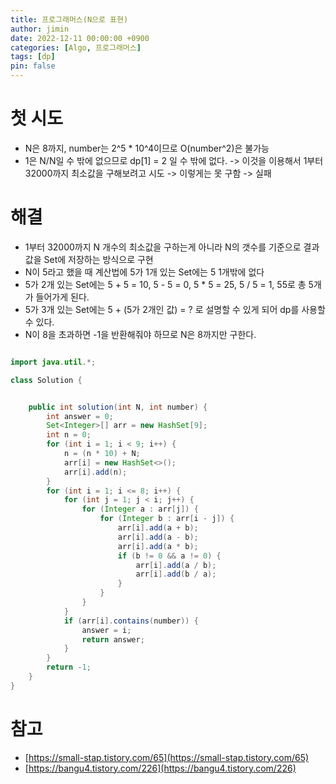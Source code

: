 ```yaml
---
title: 프로그래머스(N으로 표현)
author: jimin
date: 2022-12-11 00:00:00 +0900
categories: [Algo, 프로그래머스]
tags: [dp]
pin: false
---
```


# 첫 시도

 - N은 8까지, number는 2^5 * 10^4이므로 O(number^2)은 불가능
 - 1은 N/N일 수 밖에 없으므로 dp[1] = 2 일 수 밖에 없다. -> 이것을 이용해서 1부터 32000까지 최소값을 구해보려고 시도 -> 이렇게는 못 구함 -> 실패

# 해결

 - 1부터 32000까지 N 개수의 최소값을 구하는게 아니라 N의 갯수를 기준으로 결과값을 
 Set에 저장하는 방식으로 구현
 - N이 5라고 했을 때 계산법에 5가 1개 있는 Set에는 5 1개밖에 없다
 - 5가 2개 있는 Set에는 5 + 5 = 10, 5 - 5 = 0, 5 * 5 = 25, 5 / 5 = 1, 55로 총 5개가 들어가게 된다.
 - 5가 3개 있는 Set에는 5 + (5가 2개인 값) = ? 로 설명할 수 있게 되어 dp를 사용할 수 있다.
 - N이 8을 초과하면 -1을 반환해줘야 하므로 N은 8까지만 구한다.

```java

import java.util.*;

class Solution {


    public int solution(int N, int number) {
        int answer = 0;
        Set<Integer>[] arr = new HashSet[9];
        int n = 0;
        for (int i = 1; i < 9; i++) {
            n = (n * 10) + N;
            arr[i] = new HashSet<>();
            arr[i].add(n);
        }
        for (int i = 1; i <= 8; i++) {
            for (int j = 1; j < i; j++) {
                for (Integer a : arr[j]) {
                    for (Integer b : arr[i - j]) {
                        arr[i].add(a + b);
                        arr[i].add(a - b);
                        arr[i].add(a * b);
                        if (b != 0 && a != 0) {
                            arr[i].add(a / b);
                            arr[i].add(b / a);
                        }
                    }
                }
            }
            if (arr[i].contains(number)) {
                answer = i;
                return answer;
            }
        }
        return -1;
    }
}
```

# 참고

 - [https://small-stap.tistory.com/65](https://small-stap.tistory.com/65)
 - [https://bangu4.tistory.com/226](https://bangu4.tistory.com/226)